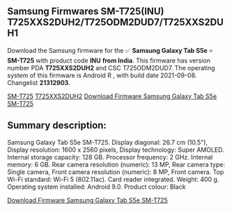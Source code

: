 <h2>Samsung Firmwares SM-T725(INU) T725XXS2DUH2/T725ODM2DUD7/T725XXS2DUH1</h2>
Download the Samsung firmware for the ✅ <strong>Samsung Galaxy Tab S5e </strong> ⭐ <strong>SM-T725</strong> with product code <strong>INU</strong> <strong> from India</strong>. This firmware has version number PDA <strong>T725XXS2DUH2</strong> and CSC T725ODM2DUD7. The operating system of this firmware is Android R , with build date 2021-09-08. Changelist <strong>21312903</strong>.


[SM-T725](https://samfirm.shop/samsung/model/SM-T725)
[T725XXS2DUH2](https://samfirm.shop/samsung/pda/T725XXS2DUH2)
[Download Firmware Samsung Galaxy Tab S5e SM-T725](https://samfirm.shop/samsung/firmware/455038)
<h2>Summary description:</h2>
<p>Samsung Galaxy Tab S5e SM-T725. Display diagonal: 26.7 cm (10.5"), Display resolution: 1600 x 2560 pixels, Display technology: Super AMOLED. Internal storage capacity: 128 GB. Processor frequency: 2 GHz. Internal memory: 6 GB. Rear camera resolution (numeric): 13 MP, Rear camera type: Single camera, Front camera resolution (numeric): 8 MP, Front camera. Top Wi-Fi standard: Wi-Fi 5 (802.11ac). Card reader integrated. Weight: 400 g. Operating system installed: Android 9.0. Product colour: Black</p>


[Download Firmware Samsung Galaxy Tab S5e SM-T725](https://samfirm.shop/samsung/firmware/455038)

